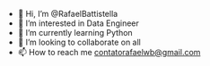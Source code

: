 - 👋 Hi, I’m @RafaelBattistella
- 👀 I’m interested in Data Engineer
- 🌱 I’m currently learning Python
- 💞️ I’m looking to collaborate on all
- 📫 How to reach me contatorafaelwb@gmail.com

<!---
RafaelBattistella/RafaelBattistella is a ✨ special ✨ repository because its `README.md` (this file) appears on your GitHub profile.
You can click the Preview link to take a look at your changes.
--->
